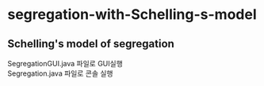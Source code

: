 # segregation-with-Schelling-s-model
<h2> Schelling's model of segregation </h2>
SegregationGUI.java 파일로 GUI실행 <br>
Segregation.java 파일로 콘솔 실행 <br>
